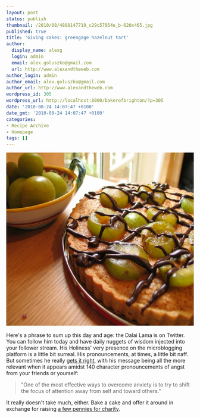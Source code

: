```yaml
---
layout: post
status: publish
thumbnail: /2010/08/4888147719_c29c57954e_b-620x465.jpg
published: true
title: 'Giving cakes: greengage hazelnut tart'
author:
  display_name: alexg
  login: admin
  email: alex.goluszko@gmail.com
  url: http://www.alexandtheweb.com
author_login: admin
author_email: alex.goluszko@gmail.com
author_url: http://www.alexandtheweb.com
wordpress_id: 305
wordpress_url: http://localhost:8000/bakerofbrighton/?p=305
date: '2010-08-24 14:07:47 +0100'
date_gmt: '2010-08-24 14:07:47 +0100'
categories:
- Recipe Archive
- Homepage
tags: []
---
```

<p><a href="http://localhost:8000/bakerofbrighton/greengage-hazelnut-tart/4888147719_c29c57954e_b/" rel="attachment wp-att-307"><img src="/images/2010/08/4888147719_c29c57954e_b-620x465.jpg" alt="Hazelnut frangipane tart with greengages and chocolate" title="Hazelnut frangipane tart with greengages and chocolate" width="620" height="465" class="alignnone size-medium wp-image-307" /></a></p>
<p>Here's a phrase to sum up this day and age: the Dalai Lama is on Twitter. You can follow him today and have daily nuggets of wisdom injected into your follower stream. His Holiness' very presence on the microblogging platform is a little bit surreal. His pronouncements, at times, a little bit naff. But sometimes he really <a href="http://twitter.com/DalaiLama/status/21989126596">gets it right</a>, with his message being all the more relevant when it appears amidst 140 character pronouncements of angst from your friends or yourself: </p>
<blockquote><p>"One of the most effective ways to overcome anxiety is to try to shift the focus of attention away from self and toward others."</p></blockquote>
<p>It really doesn't take much, either. Bake a cake and offer it around in exchange for raising <a href="https://www.donate.bt.com/dec_form_pfa.html">a few pennies for charity</a>. </p>
